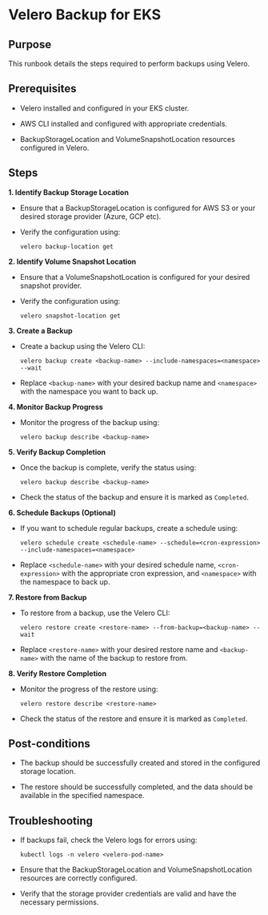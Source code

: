 
# Velero Backup for EKS

## Purpose

This runbook details the steps required to perform backups using Velero.

## Prerequisites

-   Velero installed and configured in your EKS cluster.
    
-   AWS CLI installed and configured with appropriate credentials.
    
-   BackupStorageLocation and VolumeSnapshotLocation resources configured in Velero.
    

## Steps

**1. Identify Backup Storage Location**

-   Ensure that a BackupStorageLocation is configured for AWS S3 or your desired storage provider (Azure, GCP etc).
    
-   Verify the configuration using:
    

    
    ```
    velero backup-location get
    
    ```
    

**2. Identify Volume Snapshot Location**

-   Ensure that a VolumeSnapshotLocation is configured for your desired snapshot provider.
    
-   Verify the configuration using:
    
    ```
    velero snapshot-location get
    
    ```

**3. Create a Backup**

-   Create a backup using the Velero CLI:
    
    ```
    velero backup create <backup-name> --include-namespaces=<namespace> --wait
    
    ```
    
-   Replace `<backup-name>`  with your desired backup name and `<namespace>`  with the namespace you want to back up.
    

**4. Monitor Backup Progress**

-   Monitor the progress of the backup using:
    
    ```
    velero backup describe <backup-name>
    
    ```

**5. Verify Backup Completion**

-   Once the backup is complete, verify the status using:
    
    ```
    velero backup describe <backup-name>
    
    ```
    
-   Check the status of the backup and ensure it is marked as `Completed`.
    

**6. Schedule Backups (Optional)**

-   If you want to schedule regular backups, create a schedule using:
    

    ```
    velero schedule create <schedule-name> --schedule=<cron-expression> --include-namespaces=<namespace>
    
    ```
    
-   Replace `<schedule-name>`  with your desired schedule name, `<cron-expression>`  with the appropriate cron expression, and `<namespace>`  with the namespace to back up.
    

**7. Restore from Backup**

-   To restore from a backup, use the Velero CLI:
    

    
    ```
    velero restore create <restore-name> --from-backup=<backup-name> --wait
    
    ```
    
-   Replace `<restore-name>`  with your desired restore name and `<backup-name>`  with the name of the backup to restore from.
    

**8. Verify Restore Completion**

-   Monitor the progress of the restore using:
    

    
    ```
    velero restore describe <restore-name>
    
    ```
    
-   Check the status of the restore and ensure it is marked as `Completed`.
    
## Post-conditions

-   The backup should be successfully created and stored in the configured storage location.
    
-   The restore should be successfully completed, and the data should be available in the specified namespace.
    

## Troubleshooting

-   If backups fail, check the Velero logs for errors using:
    
   
    ```
    kubectl logs -n velero <velero-pod-name>
    
    ```
    
-   Ensure that the BackupStorageLocation and VolumeSnapshotLocation resources are correctly configured.
    
-   Verify that the storage provider credentials are valid and have the necessary permissions.